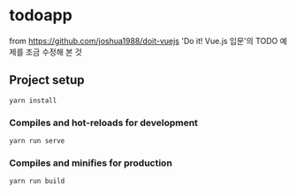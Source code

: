 # todoapp
from https://github.com/joshua1988/doit-vuejs
'Do it! Vue.js 입문'의 TODO 예제를 조금 수정해 본 것

## Project setup
```
yarn install
```

### Compiles and hot-reloads for development
```
yarn run serve
```

### Compiles and minifies for production
```
yarn run build
```
